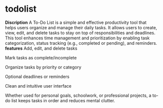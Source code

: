 # todolist

**Discription**
A To-Do List is a simple and effective productivity tool that helps users organize and manage their daily tasks. It allows users to create, view, edit, and delete tasks to stay on top of responsibilities and deadlines. This tool enhances time management and prioritization by enabling task categorization, status tracking (e.g., completed or pending), and reminders.
**features**
Add, edit, and delete tasks

Mark tasks as complete/incomplete

Organize tasks by priority or category

Optional deadlines or reminders

Clean and intuitive user interface

Whether used for personal goals, schoolwork, or professional projects, a to-do list keeps tasks in order and reduces mental clutter.

